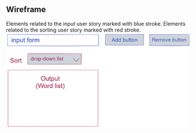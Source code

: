 ## Wireframe

Elements related to the input user story marked with blue stroke.
Elements related to the sorting user story marked with red stroke.
![wireframe](./images/word-list1.png)
